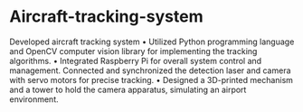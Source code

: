 # Aircraft-tracking-system
Developed aircraft tracking system
• Utilized Python programming language and OpenCV computer vision library 
for implementing the tracking algorithms.
• Integrated Raspberry Pi for overall system control and management. Connected 
and synchronized the detection laser and camera with servo motors for precise 
tracking.
• Designed a 3D-printed mechanism and a tower to hold the camera apparatus, 
simulating an airport environment.
